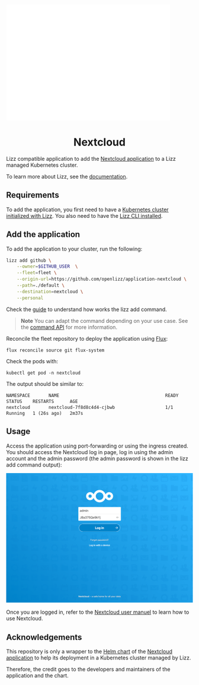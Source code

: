 <div styles="background: #0082c9; width: 100%; height: 150px; display: flex; justify-content: center; align-items: center;">
    <img src="./assets/logo.png" alt="Nextcloud Logo">
</div>

<h1 align="center">Nextcloud</h1>

Lizz compatible application to add the [Nextcloud application](https://nextcloud.com/) to a Lizz managed Kubernetes cluster.

To learn more about Lizz, see the [documentation](https://openlizz.com).

## Requirements

To add the application, you first need to have a [Kubernetes cluster initialized with Lizz](https://openlizz.com/docs/guides/init).
You also need to have the [Lizz CLI installed](https://openlizz.com/docs/installation).

## Add the application

To add the application to your cluster, run the following:

```bash
lizz add github \
    --owner=$GITHUB_USER  \
    --fleet=fleet \
    --origin-url=https://github.com/openlizz/application-nextcloud \
    --path=./default \
    --destination=nextcloud \
    --personal
```

Check the [guide](https://openlizz.com/docs/guides/add) to understand how works the lizz add command.

> **Note**
> You can adapt the command depending on your use case. See the [command API](https://openlizz.com/docs/cli/lizz_add_github) for more information.

Reconcile the fleet repository to deploy the application using [Flux](https://fluxcd.io/):

```
flux reconcile source git flux-system
```

Check the pods with:

```
kubectl get pod -n nextcloud
```

The output should be similar to:

```
NAMESPACE       NAME                                        READY   STATUS    RESTARTS      AGE
nextcloud       nextcloud-7f8d8c4d4-cjbwb                   1/1     Running   1 (26s ago)   2m37s
```
    
## Usage

Access the application using port-forwarding or using the ingress created.
You should access the Nextcloud log in page, log in using the admin account and the admin password (the admin password is shown in the lizz add command output):

![Nextcloud log in page](./assets/login.png)

Once you are logged in, refer to the [Nextcloud user manuel](https://docs.nextcloud.com/server/latest/user_manual/en/contents.html) to learn how to use Nextcloud.

## Acknowledgements

This repository is only a wrapper to the [Helm chart](https://github.com/nextcloud/helm) of the [Nextcloud application](https://nextcloud.com/) to help its deployment in a Kubernetes cluster managed by Lizz.

Therefore, the credit goes to the developers and maintainers of the application and the chart.